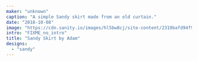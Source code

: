 ```yaml
---
maker: "unknown"
caption: "A simple Sandy skirt made from an old curtain."
date: "2018-10-08"
image: "https://cdn.sanity.io/images/hl5bw8cj/site-content/2319bafd94f986504f6ee2e4916d548b2ab1c323-1125x2000.jpg"
intro: "FIXME_no_intro"
title: "Sandy Skirt by Adam"
designs:
  - "sandy"
---
```


